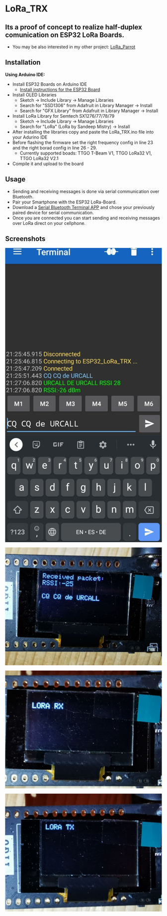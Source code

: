 # LoRa_TRX

## Its a proof of concept to realize half-duplex comunication on ESP32 LoRa Boards.
- You may be also interested in my other project: [LoRa_Parrot](https://github.com/DEVPAR/LoRa_Parrot)

## Installation

**Using Arduino IDE:**
- Install ESP32 Boards on Arduino IDE 
  - [Install instructions for the ESP32 Board](https://randomnerdtutorials.com/installing-the-esp32-board-in-arduino-ide-windows-instructions/)
- Install OLED Libraries
  - Sketch -> Include Library -> Manage Libraries
  - Search for "SSD1306" from Adafruit in Library Manager -> Install
  - Search for "GFX Library" from Adafruit in Library Manager -> Install
- Install LoRa Library for Semtech SX1276/77/78/79
  - Sketch -> Include Library -> Manage Libraries
  - Search for "LoRa" (LoRa by Sandeep Mistry) -> Install
- After installing the libraries copy and paste the LoRa_TRX.ino file into your Adurino IDE
- Before flashing the firmware set the right frequency config in line 23 and the right borad config in line 26 - 29.
  - Currently supported boads: TTGO T-Beam V1, TTGO LoRa32 V1, TTGO LoRa32 V2.1 
- Compile it and upload to the board


## Usage

- Sending and receiving messages is done via  serial communication over Bluetooth. 
- Pair your Smartphone with the ESP32 LoRa-Board.
- Download a [Serial Bluetooth Terminal APP](https://play.google.com/store/apps/details?id=de.kai_morich.serial_bluetooth_terminal&hl=en) and chose your previously paired device for serial communication.
- Once you are connected you can start sending and receiving messages over LoRa direct on your cellphone.


## Screenshots


![TRX](https://github.com/DEVPAR/LoRa_TRX/blob/main/photo_2021-07-04_21-39-47.jpg)


![TRX](https://github.com/DEVPAR/LoRa_TRX/blob/main/photo_2021-07-04_21-34-25.jpg)


![TRX](https://github.com/DEVPAR/LoRa_TRX/blob/main/photo_2021-07-04_21-34-29.jpg)


![TRX](https://github.com/DEVPAR/LoRa_TRX/blob/main/photo_2021-07-04_21-34-33.jpg)



